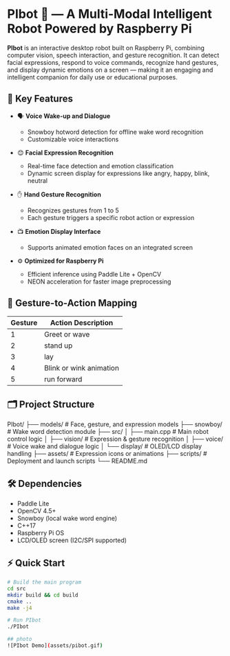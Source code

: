 # PIbot 🤖 — A Multi-Modal Intelligent Robot Powered by Raspberry Pi

**PIbot** is an interactive desktop robot built on Raspberry Pi, combining computer vision, speech interaction, and gesture recognition. It can detect facial expressions, respond to voice commands, recognize hand gestures, and display dynamic emotions on a screen — making it an engaging and intelligent companion for daily use or educational purposes.

## 🌟 Key Features

- 🗣️ **Voice Wake-up and Dialogue**
  - Snowboy hotword detection for offline wake word recognition
  - Customizable voice interactions

- 😊 **Facial Expression Recognition**
  - Real-time face detection and emotion classification
  - Dynamic screen display for expressions like angry, happy, blink, neutral

- ✋ **Hand Gesture Recognition**
  - Recognizes gestures from 1 to 5
  - Each gesture triggers a specific robot action or expression

- 📺 **Emotion Display Interface**
  - Supports animated emotion faces on an integrated screen

- ⚙️ **Optimized for Raspberry Pi**
  - Efficient inference using Paddle Lite + OpenCV
  - NEON acceleration for faster image preprocessing

## 🧠 Gesture-to-Action Mapping

| Gesture | Action Description           |
|---------|------------------------------|
| 1       | Greet or wave                |
| 2       | stand up                     |
| 3       | lay                          |
| 4       | Blink or wink animation      |
| 5       | run forward                  |

## 🗂️ Project Structure
PIbot/
├── models/ # Face, gesture, and expression models
├── snowboy/ # Wake word detection module
├── src/
│ ├── main.cpp # Main robot control logic
│ ├── vision/ # Expression & gesture recognition
│ ├── voice/ # Voice wake and dialogue logic
│ └── display/ # OLED/LCD display handling
├── assets/ # Expression icons or animations
├── scripts/ # Deployment and launch scripts
└── README.md

## 🛠 Dependencies

- Paddle Lite
- OpenCV 4.5+
- Snowboy (local wake word engine)
- C++17
- Raspberry Pi OS
- LCD/OLED screen (I2C/SPI supported)

## ⚡ Quick Start

```bash
# Build the main program
cd src
mkdir build && cd build
cmake ..
make -j4

# Run PIbot
./PIbot

## photo
![PIbot Demo](assets/pibot.gif)
